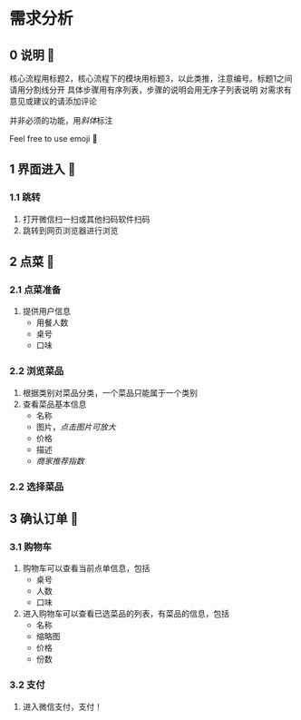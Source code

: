 # 需求分析

## 0 说明 👋
核心流程用标题2，核心流程下的模块用标题3，以此类推，注意编号。标题1之间请用分割线分开
具体步骤用有序列表，步骤的说明会用无序子列表说明
对需求有意见或建议的请添加评论

并非必须的功能，用*斜体*标注

Feel free to use emoji 🙂

## 1 界面进入 📱
### 1.1 跳转
1. 打开微信扫一扫或其他扫码软件扫码
2. 跳转到网页浏览器进行浏览

## 2 点菜 🍱
### 2.1 点菜准备
1. 提供用户信息
	- 用餐人数
	- 桌号
	- 口味
### 2.2 浏览菜品
1. 根据类别对菜品分类，一个菜品只能属于一个类别
2. 查看菜品基本信息
	- 名称
	- 图片，*点击图片可放大*
	- 价格
	- 描述
	- *商家推荐指数*
### 2.2 选择菜品

## 3 确认订单 🤑
### 3.1 购物车
1. 购物车可以查看当前点单信息，包括
	- 桌号
	- 人数
	- 口味
2. 进入购物车可以查看已选菜品的列表，有菜品的信息，包括
	- 名称
	- 缩略图
	- 价格
	- 份数
### 3.2 支付
1. 进入微信支付，支付！


